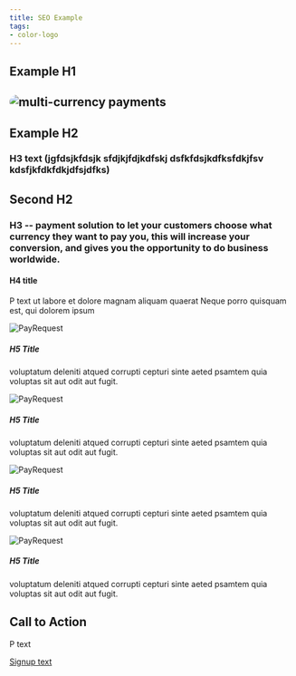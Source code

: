 ```yaml
---
title: SEO Example
tags:
- color-logo
---
```


<section class="breadcrumb-area">
         <div class="breadcrumb-shape"></div>
         <div class="container">
            <div class="row">
               <div class="col-lg-12">
                  <div class="breadcrumb-inn">
                     <div class="section-title wow fadeInUp" data-wow-duration="1s" data-wow-delay="0.3s" style="visibility: visible; animation-duration: 1s; animation-delay: 0.3s; animation-name: fadeInUp;">
                       <h1> Example <span>H1</span></h1>
                     </div>
                  </div>
               </div>
            </div>
         </div>
</section>



<section class="about-page-section section_100">
         <div class="container">
            <div class="row">
               <div class="col-lg-12">

</div>
            </div>
            <div class="row align-items-center">
               <div class="col-lg-5 lg-1">
   <div class="about-page-left wow fadeInLeft" data-wow-duration="1s" data-wow-delay="0.5s" style="visibility: visible; animation-duration: 1s; animation-delay: 0.5s; animation-name: fadeInLeft;">
                     <h2 class="mr-5"><div class="">
 <img src="https://i.imgur.com/lhIiwWO.png" alt="multi-currency payments" style="
    border-radius: 20px;
">
                     </div></h2>
                  </div>
               </div>
               <div class="col-lg-6">
                  <div class="about-page-text wow fadeInRight" data-wow-duration="1s" data-wow-delay="0.6s" style="visibility: visible; animation-duration: 1s; animation-delay: 0.6s; animation-name: fadeInRight;">
                     <div class="section-title wow fadeInUp" data-wow-duration="1s" data-wow-delay="0.3s" style="visibility: visible; animation-duration: 1s; animation-delay: 0.3s; animation-name: fadeInUp;">
 <h2>Example 
<span> H2</span>

</h2>
                  </div>

<h3> H3 text (jgfdsjkfdsjk sfdjkjfdjkdfskj dsfkfdsjkdfksfdkjfsv kdsfjkfdkfdkjdfsjdfks)
</h3>
</div>
</div>
</div>
</div>
</section>




<section class="blog-section section_100">
         <div class="container">
            <div class="row align-items-center">
               <div class="col-lg-10 col-md-12">
                  <div class="section-title wow fadeInLeft" data-wow-duration="1s" data-wow-delay="0.3s" style="visibility: visible; animation-duration: 1s; animation-delay: 0.3s; animation-name: fadeInLeft;">
                     <h2> Second 
<span> H2</span></h2>
                  </div>
               </div>
 </div>
<h3>H3 -- payment solution to let your customers choose what currency they want to pay you,
this will increase your conversion, and gives you the opportunity to do business worldwide.

</h3>
         </div>
      </section>



<section class="contact-form section_100">
         <div class="container">
            <div class="service-details-text">
                        <h4>H4 title</h4>
                        <p>P text ut labore et dolore magnam aliquam quaerat Neque porro quisquam est, qui dolorem ipsum</p>
                        <div class="service-works">
                           <div class="row">
                              <div class="col-md-6">
                                 <div class="service-works-item">
                                    <div class="service-works-icon">
                                  <img src="https://payrequest.io/assets/logos/Icon%20Light%20Blue%20Aqua.png?" alt="PayRequest">
                                    </div>
                                    <div class="service-works-info">
                                       <h5> H5 Title</h5>
                                       <p>voluptatum deleniti atqued corrupti cepturi
                                          sinte aeted psamtem quia voluptas sit aut odit aut fugit.
                                       </p>
                                    </div>
                                 </div>
                              </div>
                              <div class="col-md-6">
                                 <div class="service-works-item">
                                    <div class="service-works-icon">
                                       <img src="https://payrequest.io/assets/logos/Icon%20Light%20Blue%20Aqua.png?" alt="PayRequest">
                                    </div>
                                    <div class="service-works-info">
                                        <h5> H5 Title</h5>
                                       <p>voluptatum deleniti atqued corrupti cepturi
                                          sinte aeted psamtem quia voluptas sit aut odit aut fugit.
                                       </p>
                                    </div>
                                 </div>
                              </div>
                              <div class="col-md-6">
                                 <div class="service-works-item">
                                    <div class="service-works-icon">
                            <img src="https://payrequest.io/assets/logos/Icon%20Light%20Blue%20Aqua.png?" alt="PayRequest">
                                    </div>
                                    <div class="service-works-info">
                                       <h5> H5 Title</h5>
                                       <p>voluptatum deleniti atqued corrupti cepturi
                                          sinte aeted psamtem quia voluptas sit aut odit aut fugit.
                                       </p>
                                    </div>
                                 </div>
                              </div>
                              <div class="col-md-6">
                                 <div class="service-works-item">
                                    <div class="service-works-icon">
                            <img src="https://payrequest.io/assets/logos/Icon%20Light%20Blue%20Aqua.png?" alt="PayRequest">
                                    </div>
                                    <div class="service-works-info">
                                       <h5> H5 Title</h5>
                                       <p>voluptatum deleniti atqued corrupti cepturi
                                          sinte aeted psamtem quia voluptas sit aut odit aut fugit.
                                       </p>
                                    </div>
                                 </div>
                              </div>
                           </div>
                        </div>
                     </div>



</div>
</section>


<section class="subscribe-section innser_subscribe section_100">
<div class="container">
            <div class="row">
               <div class="col-lg-12">
                  <div class="subscribe-box wow fadeInUp" data-wow-duration="1s" data-wow-delay="0.3s" style="visibility: visible; animation-duration: 1s; animation-delay: 0.3s; animation-name: fadeInUp;">
                     <div class="section-title">
                        <h2>Call to <span>Action </span></h2>
                        <p>
P text      
</p>
                     </div>
<a href="https://dashboard.payrequest.io/" class="theme-btn-white wow fadeInUp" data-wow-duration="2s" data-wow-delay="0.5s" style="visibility: visible; animation-duration: 2s; animation-delay: 0.5s; animation-name: fadeInUp;">
Signup text   <span class="fa fa-chevron-right" aria-hidden="true"></span></a>
</div>
               </div>
            </div>
         </div>
</section>
